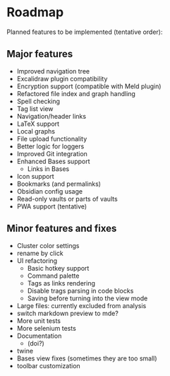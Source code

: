 # Roadmap

Planned features to be implemented (tentative order):

## Major features
- Improved navigation tree  
- Excalidraw plugin compatibility
- Encryption support (compatible with Meld plugin)
- Refactored file index and graph handling
- Spell checking 
- Tag list view  
- Navigation/header links
- LaTeX support  
- Local graphs
- File upload functionality
- Better logic for loggers
- Improved Git integration  
- Enhanced Bases support  
  - Links in Bases
- Icon support  
- Bookmarks (and permalinks)
- Obsidian config usage   
- Read-only vaults or parts of vaults  
- PWA support (tentative)  

## Minor features and fixes
- Cluster color settings
- rename by click
- UI refactoring  
  - Basic hotkey support  
  - Command palette  
  - Tags as links rendering
  - Disable trags parsing in code blocks
  - Saving before turning into the view mode
- Large files: currently excluded from analysis
- switch markdown preview to mde?
- More unit tests
- More selenium tests
- Documentation
   - (doi?) 
- twine
- Bases view fixes (sometimes they are too small)
- toolbar customization
